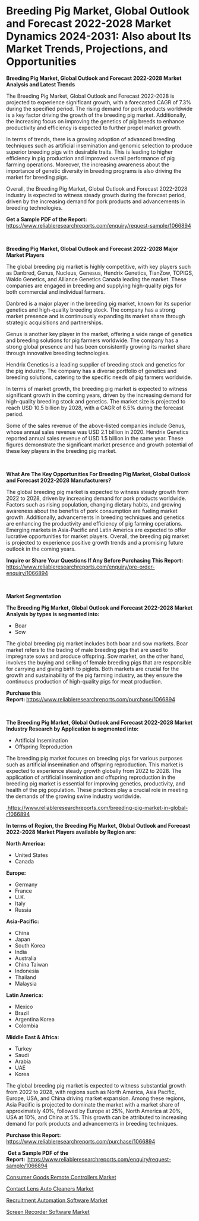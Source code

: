 <p><h1>Breeding Pig Market, Global Outlook and Forecast 2022-2028 Market Dynamics 2024-2031: Also about Its Market Trends, Projections, and Opportunities</h1></p><p><strong>Breeding Pig Market, Global Outlook and Forecast 2022-2028 Market Analysis and Latest Trends</strong></p>
<p><p>The Breeding Pig Market, Global Outlook and Forecast 2022-2028 is projected to experience significant growth, with a forecasted CAGR of 7.3% during the specified period. The rising demand for pork products worldwide is a key factor driving the growth of the breeding pig market. Additionally, the increasing focus on improving the genetics of pig breeds to enhance productivity and efficiency is expected to further propel market growth.</p><p>In terms of trends, there is a growing adoption of advanced breeding techniques such as artificial insemination and genomic selection to produce superior breeding pigs with desirable traits. This is leading to higher efficiency in pig production and improved overall performance of pig farming operations. Moreover, the increasing awareness about the importance of genetic diversity in breeding programs is also driving the market for breeding pigs.</p><p>Overall, the Breeding Pig Market, Global Outlook and Forecast 2022-2028 industry is expected to witness steady growth during the forecast period, driven by the increasing demand for pork products and advancements in breeding technologies.</p></p>
<p><strong>Get a Sample PDF of the Report:&nbsp;</strong> <a href="https://www.reliableresearchreports.com/enquiry/request-sample/1066894">https://www.reliableresearchreports.com/enquiry/request-sample/1066894</a></p>
<p>&nbsp;</p>
<p><strong>Breeding Pig Market, Global Outlook and Forecast 2022-2028 Major Market Players</strong></p>
<p><p>The global breeding pig market is highly competitive, with key players such as Danbred, Genus, Nucleus, Genesus, Hendrix Genetics, TianZow, TOPIGS, Waldo Genetics, and Alliance Genetics Canada leading the market. These companies are engaged in breeding and supplying high-quality pigs for both commercial and individual farmers.</p><p>Danbred is a major player in the breeding pig market, known for its superior genetics and high-quality breeding stock. The company has a strong market presence and is continuously expanding its market share through strategic acquisitions and partnerships.</p><p>Genus is another key player in the market, offering a wide range of genetics and breeding solutions for pig farmers worldwide. The company has a strong global presence and has been consistently growing its market share through innovative breeding technologies.</p><p>Hendrix Genetics is a leading supplier of breeding stock and genetics for the pig industry. The company has a diverse portfolio of genetics and breeding solutions, catering to the specific needs of pig farmers worldwide.</p><p>In terms of market growth, the breeding pig market is expected to witness significant growth in the coming years, driven by the increasing demand for high-quality breeding stock and genetics. The market size is projected to reach USD 10.5 billion by 2028, with a CAGR of 6.5% during the forecast period.</p><p>Some of the sales revenue of the above-listed companies include Genus, whose annual sales revenue was USD 2.1 billion in 2020. Hendrix Genetics reported annual sales revenue of USD 1.5 billion in the same year. These figures demonstrate the significant market presence and growth potential of these key players in the breeding pig market.</p></p>
<p>&nbsp;</p>
<p><strong>What Are The Key Opportunities For Breeding Pig Market, Global Outlook and Forecast 2022-2028 Manufacturers?</strong></p>
<p><p>The global breeding pig market is expected to witness steady growth from 2022 to 2028, driven by increasing demand for pork products worldwide. Factors such as rising population, changing dietary habits, and growing awareness about the benefits of pork consumption are fueling market growth. Additionally, advancements in breeding techniques and genetics are enhancing the productivity and efficiency of pig farming operations. Emerging markets in Asia-Pacific and Latin America are expected to offer lucrative opportunities for market players. Overall, the breeding pig market is projected to experience positive growth trends and a promising future outlook in the coming years.</p></p>
<p><strong>Inquire or Share Your Questions If Any Before Purchasing This Report:</strong> <a href="https://www.reliableresearchreports.com/enquiry/pre-order-enquiry/1066894">https://www.reliableresearchreports.com/enquiry/pre-order-enquiry/1066894</a></p>
<p>&nbsp;</p>
<p><strong>Market Segmentation</strong></p>
<p><strong>The Breeding Pig Market, Global Outlook and Forecast 2022-2028 Market Analysis by types is segmented into:</strong></p>
<p><ul><li>Boar</li><li>Sow</li></ul></p>
<p><p>The global breeding pig market includes both boar and sow markets. Boar market refers to the trading of male breeding pigs that are used to impregnate sows and produce offspring. Sow market, on the other hand, involves the buying and selling of female breeding pigs that are responsible for carrying and giving birth to piglets. Both markets are crucial for the growth and sustainability of the pig farming industry, as they ensure the continuous production of high-quality pigs for meat production.</p></p>
<p><strong>Purchase this Report:&nbsp;</strong><a href="https://www.reliableresearchreports.com/purchase/1066894">https://www.reliableresearchreports.com/purchase/1066894</a></p>
<p>&nbsp;</p>
<p><strong>The Breeding Pig Market, Global Outlook and Forecast 2022-2028 Market Industry Research by Application is segmented into:</strong></p>
<p><ul><li>Artificial Insemination</li><li>Offspring Reproduction</li></ul></p>
<p><p>The breeding pig market focuses on breeding pigs for various purposes such as artificial insemination and offspring reproduction. This market is expected to experience steady growth globally from 2022 to 2028. The application of artificial insemination and offspring reproduction in the breeding pig market is essential for improving genetics, productivity, and health of the pig population. These practices play a crucial role in meeting the demands of the growing swine industry worldwide.</p></p>
<p><a href="https://www.reliableresearchreports.com/breeding-pig-market-in-global-r1066894">&nbsp;https://www.reliableresearchreports.com/breeding-pig-market-in-global-r1066894</a></p>
<p><strong>In terms of Region, the Breeding Pig Market, Global Outlook and Forecast 2022-2028 Market Players available by Region are:</strong></p>
<p>
    <p> <strong> North America: </strong>
        <ul>
            <li>United States</li>
            <li>Canada</li>
        </ul>
        </p> 
    <p> <strong> Europe: </strong>
        <ul>
            <li>Germany</li>
            <li>France</li>
            <li>U.K.</li>
            <li>Italy</li>
            <li>Russia</li>
        </ul>
        </p> 
    <p> <strong> Asia-Pacific: </strong>
        <ul>
            <li>China</li>
            <li>Japan</li>
            <li>South Korea</li>
            <li>India</li>
            <li>Australia</li>
            <li>China Taiwan</li>
            <li>Indonesia</li>
            <li>Thailand</li>
            <li>Malaysia</li>
        </ul>
        </p> 
    <p> <strong> Latin America: </strong>
        <ul>
            <li>Mexico</li>
            <li>Brazil</li>
            <li>Argentina Korea</li>
            <li>Colombia</li>
        </ul>
        </p> 
    <p> <strong> Middle East & Africa: </strong>
        <ul>
            <li>Turkey</li>
            <li>Saudi</li>
            <li>Arabia</li>
            <li>UAE</li>
            <li>Korea</li>
        </ul>
    </p>
    </p>
<p><p>The global breeding pig market is expected to witness substantial growth from 2022 to 2028, with regions such as North America, Asia Pacific, Europe, USA, and China driving market expansion. Among these regions, Asia Pacific is projected to dominate the market with a market share of approximately 40%, followed by Europe at 25%, North America at 20%, USA at 10%, and China at 5%. This growth can be attributed to increasing demand for pork products and advancements in breeding techniques.</p></p>
<p><strong>Purchase this Report: </strong><a href="https://www.reliableresearchreports.com/purchase/1066894">https://www.reliableresearchreports.com/purchase/1066894</a></p>
<p>&nbsp;<strong>Get a Sample PDF of the Report:&nbsp;&nbsp;</strong><a href="https://www.reliableresearchreports.com/enquiry/request-sample/1066894">https://www.reliableresearchreports.com/enquiry/request-sample/1066894</a></p>
<p><strong></strong></p>
<p><p><a href="https://github.com/nicoletavirag/Market-Research-Report-List-4/blob/main/consumer-goods-remote-controllers-market.md">Consumer Goods Remote Controllers Market</a></p><p><a href="https://github.com/janetchuadff364/Market-Research-Report-List-1/blob/main/contact-lens-auto-cleaners-market.md">Contact Lens Auto Cleaners Market</a></p><p><a href="https://issuu.com/reportprime-2/docs/recruitment-automation-software-market-size-2030.p">Recruitment Automation Software Market</a></p><p><a href="https://issuu.com/reportprime-2/docs/screen-recorder-software-market-size-2030.pptx">Screen Recorder Software Market</a></p></p>